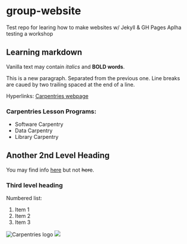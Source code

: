 # group-website
Test repo for learing how to make websites w/ Jekyll &amp; GH Pages
Aplha testing a workshop

## Learning markdown

Vanilla text may contain *italics* and **BOLD words**.

This is a new paragraph. Separated from the previous one.
Line breaks  
are caued by two trailing spaced at the end of a line.

Hyperlinks:
[Carpentries webpage](https://carpentries.org)


### Carpentries Lesson Programs:
- Software Carpentry
- Data Carpentry
- Library Carpentry

## Another 2nd Level Heading

You may find info [here](https://duckduckgo.com) but not ~~here~~.

### Third level heading

Numbered list:

1. Item 1
2. Item 2
3. Item 3

![Carpentries logo](https://github.com/carpentries/carpentries.org/blob/main/images/TheCarpentries-opengraph.png)
![](https://avatars3.githubusercontent.com/u/31112269?v=4&s=100)
